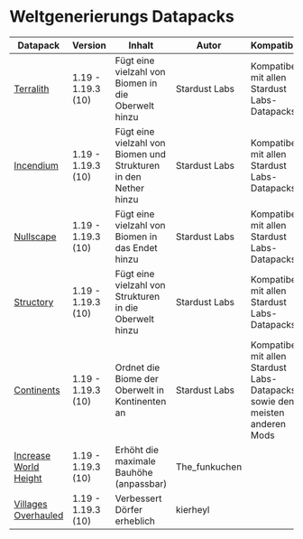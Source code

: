 # Weltgenerierungs Datapacks

Datapack  | Version | Inhalt | Autor | Kompatiblität
--------- | ------- | ------ | ----- | --------------
[Terralith](https://www.stardustlabs.net/datapacks#Terralith) | 1.19 - 1.19.3 (10) | Fügt eine vielzahl von Biomen in die Oberwelt hinzu | Stardust Labs | Kompatibel mit allen Stardust Labs-Datapacks
[Incendium](https://www.stardustlabs.net/datapacks#Incendium) | 1.19 - 1.19.3 (10) | Fügt eine vielzahl von Biomen und Strukturen in den Nether hinzu | Stardust Labs | Kompatibel mit allen Stardust Labs-Datapacks
[Nullscape](https://www.stardustlabs.net/datapacks#Nullscape) | 1.19 - 1.19.3 (10) | Fügt eine vielzahl von Biomen in das Endet hinzu | Stardust Labs | Kompatibel mit allen Stardust Labs-Datapacks
[Structory](https://www.stardustlabs.net/datapacks#Structory) | 1.19 - 1.19.3 (10) | Fügt eine vielzahl von Strukturen in die Oberwelt hinzu | Stardust Labs | Kompatibel mit allen Stardust Labs-Datapacks
[Continents](https://www.planetminecraft.com/data-pack/continents/) | 1.19 - 1.19.3 (10) | Ordnet die Biome der Oberwelt in Kontinenten an | Stardust Labs | Kompatibel mit allen Stardust Labs-Datapacks sowie den meisten anderen Mods
[Increase World Height](https://www.planetminecraft.com/data-pack/increase-world-height-to-1024-blocks-1-19-1/) | 1.19 - 1.19.3 (10) | Erhöht die maximale Bauhöhe (anpassbar) | The_funkuchen |
[Villages Overhauled](https://www.planetminecraft.com/data-pack/villages-overhauled/) | 1.19 - 1.19.3 (10) | Verbessert Dörfer erheblich | kierheyl |